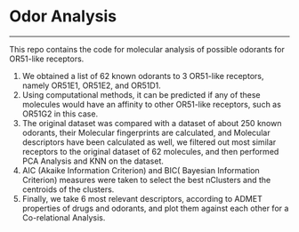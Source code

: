 # Odor Analysis
-------------------------------------------------------------------------------------------------------------------------------------------------------
This repo contains the code for molecular analysis of possible odorants for OR51-like receptors. 

1) We obtained a list of 62 known odorants to 3 OR51-like receptors, namely OR51E1, OR51E2, and OR51D1.
2) Using computational methods, it can be predicted if any of these molecules would have an affinity to other OR51-like receptors, 
   such as OR51G2 in this case. 
3) The original dataset was compared with a dataset of about 250 known odorants, their Molecular fingerprints are calculated,
   and Molecular descriptors have been calculated as well, we filtered out most similar receptors to the original dataset of 62 molecules, and 
   then performed PCA Analysis and KNN on the dataset.
4) AIC (Akaike Information Criterion) and BIC( Bayesian Information Criterion) measures were
   taken to select the best nClusters and the centroids of the clusters.
5) Finally, we take 6 most relevant descriptors, according to ADMET properties of drugs and odorants, and plot them against each other for a Co-relational Analysis.


